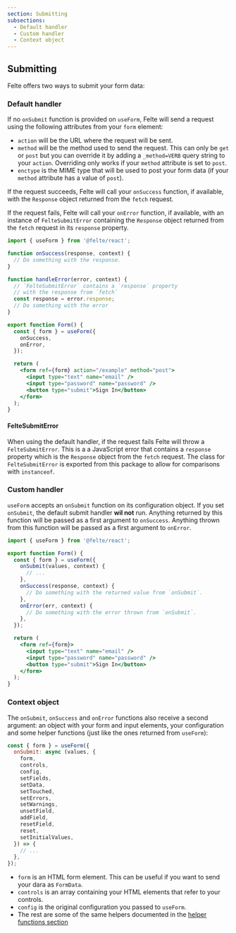 ```yaml
---
section: Submitting
subsections:
  - Default handler
  - Custom handler
  - Context object
---
```


## Submitting

Felte offers two ways to submit your form data:

### Default handler

If no `onSubmit` function is provided on `useForm`, Felte will send a request using the following attributes from your `form` element:

* `action` will be the URL where the request will be sent.
* `method` will be the method used to send the request. This can only be `get` or `post` but you can override it by adding a `_method=VERB` query string to your `action`. Overriding only works if your `method` attribute is set to `post`.
* `enctype` is the MIME type that will be used to post your form data (if your `method` attribute has a value of `post`).

If the request succeeds, Felte will call your `onSuccess` function, if available, with the `Response` object returned from the `fetch` request.

If the request fails, Felte will call your `onError` function, if available, with an instance of `FelteSubmitError` containing the `Response` object returned from the `fetch` request in its `response` property.

```jsx
import { useForm } from '@felte/react';

function onSuccess(response, context) {
  // Do something with the response.
}

function handleError(error, context) {
  // `FelteSubmitError` contains a `response` property
  // with the response from `fetch`
  const response = error.response;
  // Do something with the error
}

export function Form() {
  const { form } = useForm({
    onSuccess,
    onError,
  });

  return (
    <form ref={form} action="/example" method="post">
      <input type="text" name="email" />
      <input type="password" name="password" />
      <button type="submit">Sign In</button>
    </form>
  );
}
```

#### FelteSubmitError

When using the default handler, if the request fails Felte will throw a `FelteSubmitError`. This is a a JavaScript error that contains a `response` property which is the `Response` object from the `fetch` request. The class for `FelteSubmitError` is exported from this package to allow for comparisons with `instanceof`.

### Custom handler

`useForm` accepts an `onSubmit` function on its configuration object. If you set `onSubmit`, the default submit handler **wil not** run. Anything returned by this function will be passed as a first argument to `onSuccess`. Anything thrown from this function will be passed as a first argument to `onError`.

```jsx
import { useForm } from '@felte/react';

export function Form() {
  const { form } = useForm({
    onSubmit(values, context) {
      // ...
    },
    onSuccess(response, context) {
      // Do something with the returned value from `onSubmit`.
    },
    onError(err, context) {
      // Do something with the error thrown from `onSubmit`.
    },
  });

  return (
    <form ref={form}>
      <input type="text" name="email" />
      <input type="password" name="password" />
      <button type="submit">Sign In</button>
    </form>
  );
}
```

### Context object

The `onSubmit`, `onSuccess` and `onError` functions also receive a second argument: an object with your form and input elements, your configuration and some helper functions (just like the ones returned from `useForm`):

```js
const { form } = useForm({
  onSubmit: async (values, {
    form,
    controls,
    config,
    setFields,
    setData,
    setTouched,
    setErrors,
    setWarnings,
    unsetField,
    addField,
    resetField,
    reset,
    setInitialValues,
  }) => {
    // ...
  },
});
```

* `form` is an HTML form element. This can be useful if you want to send your dara as `FormData`.
* `controls` is an array containing your HTML elements that refer to your controls.
* `config` is the original configuration you passed to `useForm`.
* The rest are some of the same helpers documented in the [helper functions section](/docs/react/helper-functions)

